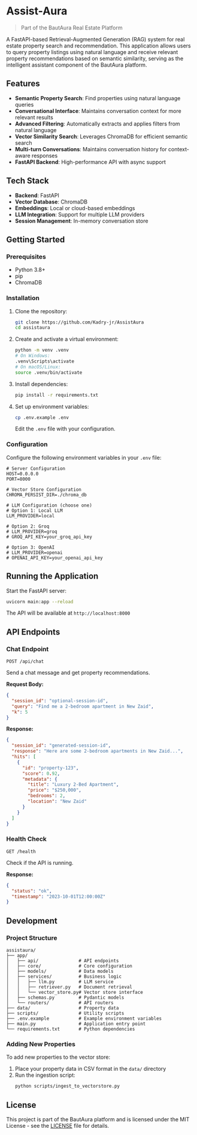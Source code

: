 # Assist-Aura

> Part of the BautAura Real Estate Platform

A FastAPI-based Retrieval-Augmented Generation (RAG) system for real estate property search and recommendation. This application allows users to query property listings using natural language and receive relevant property recommendations based on semantic similarity, serving as the intelligent assistant component of the BautAura platform.

## Features

- **Semantic Property Search**: Find properties using natural language queries
- **Conversational Interface**: Maintains conversation context for more relevant results
- **Advanced Filtering**: Automatically extracts and applies filters from natural language
- **Vector Similarity Search**: Leverages ChromaDB for efficient semantic search
- **Multi-turn Conversations**: Maintains conversation history for context-aware responses
- **FastAPI Backend**: High-performance API with async support

## Tech Stack

- **Backend**: FastAPI
- **Vector Database**: ChromaDB
- **Embeddings**: Local or cloud-based embeddings
- **LLM Integration**: Support for multiple LLM providers
- **Session Management**: In-memory conversation store

## Getting Started

### Prerequisites

- Python 3.8+
- pip
- ChromaDB

### Installation

1. Clone the repository:
   ```bash
   git clone https://github.com/Kadry-jr/AssistAura
   cd assistaura
   ```

2. Create and activate a virtual environment:
   ```bash
   python -m venv .venv
   # On Windows:
   .venv\Scripts\activate
   # On macOS/Linux:
   source .venv/bin/activate
   ```

3. Install dependencies:
   ```bash
   pip install -r requirements.txt
   ```

4. Set up environment variables:
   ```bash
   cp .env.example .env
   ```
   Edit the `.env` file with your configuration.

### Configuration

Configure the following environment variables in your `.env` file:

```env
# Server Configuration
HOST=0.0.0.0
PORT=8000

# Vector Store Configuration
CHROMA_PERSIST_DIR=./chroma_db

# LLM Configuration (choose one)
# Option 1: Local LLM
LLM_PROVIDER=local

# Option 2: Groq
# LLM_PROVIDER=groq
# GROQ_API_KEY=your_groq_api_key

# Option 3: OpenAI
# LLM_PROVIDER=openai
# OPENAI_API_KEY=your_openai_api_key
```

## Running the Application

Start the FastAPI server:

```bash
uvicorn main:app --reload
```

The API will be available at `http://localhost:8000`

## API Endpoints

### Chat Endpoint

`POST /api/chat`

Send a chat message and get property recommendations.

**Request Body:**
```json
{
  "session_id": "optional-session-id",
  "query": "Find me a 2-bedroom apartment in New Zaid",
  "k": 5
}
```

**Response:**
```json
{
  "session_id": "generated-session-id",
  "response": "Here are some 2-bedroom apartments in New Zaid...",
  "hits": [
    {
      "id": "property-123",
      "score": 0.92,
      "metadata": {
        "title": "Luxury 2-Bed Apartment",
        "price": "$250,000",
        "bedrooms": 2,
        "location": "New Zaid"
      }
    }
  ]
}
```

### Health Check

`GET /health`

Check if the API is running.

**Response:**
```json
{
  "status": "ok",
  "timestamp": "2023-10-01T12:00:00Z"
}
```

## Development

### Project Structure

```
assistaura/
├── app/
│   ├── api/               # API endpoints
│   ├── core/              # Core configuration
│   ├── models/            # Data models
│   ├── services/          # Business logic
│   │   ├── llm.py         # LLM service
│   │   ├── retriever.py   # Document retrieval
│   │   └── vector_store.py# Vector store interface
│   ├── schemas.py         # Pydantic models
│   └── routers/           # API routers
├── data/                  # Property data
├── scripts/               # Utility scripts
├── .env.example           # Example environment variables
├── main.py                # Application entry point
└── requirements.txt       # Python dependencies
```

### Adding New Properties

To add new properties to the vector store:

1. Place your property data in CSV format in the `data/` directory
2. Run the ingestion script:
   ```bash
   python scripts/ingest_to_vectorstore.py
   ```

## License

This project is part of the BautAura platform and is licensed under the MIT License - see the [LICENSE](LICENSE) file for details.
